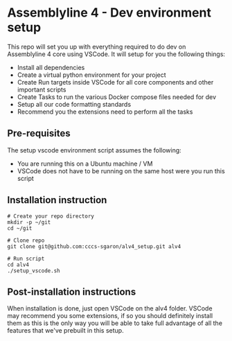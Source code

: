 # Assemblyline 4 - Dev environment setup

This repo will set you up with everything required to do dev on Assemblyline 4 core using VSCode. It will setup for you the following things:

- Install all dependencies
- Create a virtual python environment for your project
- Create Run targets inside VSCode for all core components and other important scripts
- Create Tasks to run the various Docker compose files needed for dev
- Setup all our code formatting standards
- Recommend you the extensions need to perform all the tasks

## Pre-requisites

The setup vscode environment script assumes the following:

- You are running this on a Ubuntu machine / VM
- VSCode does not have to be running on the same host were you run this script

## Installation instruction

    # Create your repo directory
    mkdir -p ~/git
    cd ~/git

    # Clone repo
    git clone git@github.com:cccs-sgaron/alv4_setup.git alv4

    # Run script
    cd alv4
    ./setup_vscode.sh

## Post-installation instructions

When installation is done, just open VSCode on the alv4 folder. VSCode may recommend you some extensions, if so you should definitely install them as this is the only way you will be able to take full advantage of all the features that we've prebuilt in this setup.
